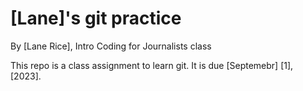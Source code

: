 # [Lane]'s git practice

By [Lane Rice], Intro Coding for Journalists class

This repo is a class assignment to learn git. It is due [Septemebr] [1], [2023].